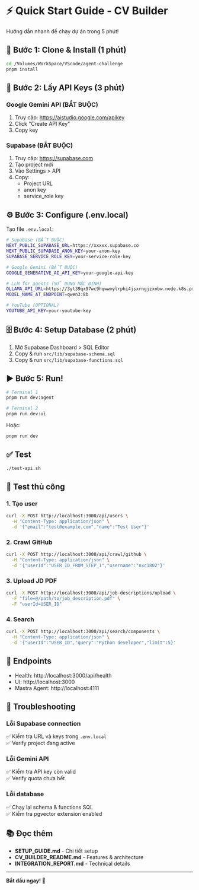 # ⚡ Quick Start Guide - CV Builder

Hướng dẫn nhanh để chạy dự án trong 5 phút!

## 🚀 Bước 1: Clone & Install (1 phút)

```bash
cd /Volumes/WorkSpace/VScode/agent-challenge
pnpm install
```

## 🔑 Bước 2: Lấy API Keys (3 phút)

### Google Gemini API (BẮT BUỘC)
1. Truy cập: https://aistudio.google.com/apikey
2. Click "Create API Key"
3. Copy key

### Supabase (BẮT BUỘC)
1. Truy cập: https://supabase.com
2. Tạo project mới
3. Vào Settings > API
4. Copy:
   - Project URL
   - anon key
   - service_role key

## ⚙️ Bước 3: Configure (.env.local)

Tạo file `.env.local`:

```bash
# Supabase (BẮT BUỘC)
NEXT_PUBLIC_SUPABASE_URL=https://xxxxx.supabase.co
NEXT_PUBLIC_SUPABASE_ANON_KEY=your-anon-key
SUPABASE_SERVICE_ROLE_KEY=your-service-role-key

# Google Gemini (BẮT BUỘC)
GOOGLE_GENERATIVE_AI_API_KEY=your-google-api-key

# LLM for agents (SỬ DỤNG MẶC ĐỊNH)
OLLAMA_API_URL=https://3yt39qx97wc9hqwwmylrphi4jsxrngjzxnbw.node.k8s.prd.nos.ci/api
MODEL_NAME_AT_ENDPOINT=qwen3:8b

# YouTube (OPTIONAL)
YOUTUBE_API_KEY=your-youtube-key
```

## 🗄️ Bước 4: Setup Database (2 phút)

1. Mở Supabase Dashboard > SQL Editor
2. Copy & run `src/lib/supabase-schema.sql`
3. Copy & run `src/lib/supabase-functions.sql`

## ▶️ Bước 5: Run!

```bash
# Terminal 1
pnpm run dev:agent

# Terminal 2  
pnpm run dev:ui
```

Hoặc:
```bash
pnpm run dev
```

## ✅ Test

```bash
./test-api.sh
```

## 🎯 Test thủ công

### 1. Tạo user
```bash
curl -X POST http://localhost:3000/api/users \
  -H "Content-Type: application/json" \
  -d '{"email":"test@example.com","name":"Test User"}'
```

### 2. Crawl GitHub
```bash
curl -X POST http://localhost:3000/api/crawl/github \
  -H "Content-Type: application/json" \
  -d '{"userId":"USER_ID_FROM_STEP_1","username":"nxc1802"}'
```

### 3. Upload JD PDF
```bash
curl -X POST http://localhost:3000/api/job-descriptions/upload \
  -F "file=@/path/to/job_description.pdf" \
  -F "userId=USER_ID"
```

### 4. Search
```bash
curl -X POST http://localhost:3000/api/search/components \
  -H "Content-Type: application/json" \
  -d '{"userId":"USER_ID","query":"Python developer","limit":5}'
```

## 📡 Endpoints

- Health: http://localhost:3000/api/health
- UI: http://localhost:3000
- Mastra Agent: http://localhost:4111

## 🐛 Troubleshooting

### Lỗi Supabase connection
✅ Kiểm tra URL và keys trong `.env.local`  
✅ Verify project đang active

### Lỗi Gemini API
✅ Kiểm tra API key còn valid  
✅ Verify quota chưa hết

### Lỗi database
✅ Chạy lại schema & functions SQL  
✅ Kiểm tra pgvector extension enabled

## 📚 Đọc thêm

- **SETUP_GUIDE.md** - Chi tiết setup
- **CV_BUILDER_README.md** - Features & architecture
- **INTEGRATION_REPORT.md** - Technical details

---

**Bắt đầu ngay! 🚀**

